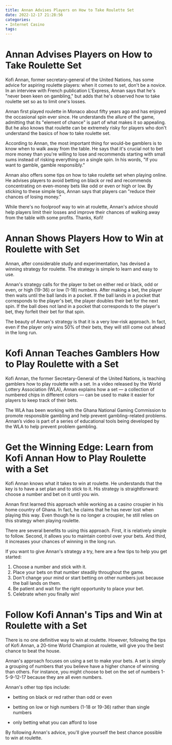 ```yaml
---
title: Annan Advises Players on How to Take Roulette Set 
date: 2022-12-17 21:28:56
categories:
- Internet Casino
tags:
---
```



#  Annan Advises Players on How to Take Roulette Set 

Kofi Annan, former secretary-general of the United Nations, has some advice for aspiring roulette players: when it comes to set, don't be a novice. In an interview with French publication L'Express, Annan says that he's "never been keen on gambling," but adds that he's observed how to take roulette set so as to limit one's losses.

Annan first played roulette in Monaco about fifty years ago and has enjoyed the occasional spin ever since. He understands the allure of the game, admitting that its "element of chance" is part of what makes it so appealing. But he also knows that roulette can be extremely risky for players who don't understand the basics of how to take roulette set.

According to Annan, the most important thing for would-be gamblers is to know when to walk away from the table. He says that it's crucial not to bet more money than you're willing to lose and recommends starting with small sums instead of risking everything on a single spin. In his words, "If you want to gamble, gamble responsibly."

Annan also offers some tips on how to take roulette set when playing online. He advises players to avoid betting on black or red and recommends concentrating on even-money bets like odd or even or high or low. By sticking to these simple tips, Annan says that players can "reduce their chances of losing money."

While there's no foolproof way to win at roulette, Annan's advice should help players limit their losses and improve their chances of walking away from the table with some profits. Thanks, Kofi!

#  Annan Shows Players How to Win at Roulette with Set 

Annan, after considerable study and experimentation, has devised a winning strategy for roulette. The strategy is simple to learn and easy to use.

Annan's strategy calls for the player to bet on either red or black, odd or even, or high (19-36) or low (1-18) numbers. After making a bet, the player then waits until the ball lands in a pocket. If the ball lands in a pocket that corresponds to the player's bet, the player doubles their bet for the next spin. If the ball does not land in a pocket that corresponds to the player's bet, they forfeit their bet for that spin.

The beauty of Annan's strategy is that it is a very low-risk approach. In fact, even if the player only wins 50% of their bets, they will still come out ahead in the long run.

#  Kofi Annan Teaches Gamblers How to Play Roulette with a Set 

Kofi Annan, the former Secretary-General of the United Nations, is 
teaching gamblers how to play roulette with a set. In a video released by 
the World Lottery Association (WLA), Annan explains how a set — a collection 
of numbered chips in different colors — can be used to make it easier for players 
to keep track of their bets.

The WLA has been working with the Ghana National Gaming Commission to 
promote responsible gambling and help prevent gambling-related problems. 
Annan’s video is part of a series of educational tools being developed by 
the WLA to help prevent problem gambling.

#  Get the Winning Edge: Learn from Kofi Annan How to Play Roulette with a Set 

Kofi Annan knows what it takes to win at roulette. He understands that the key is to have a set plan and to stick to it. His strategy is straightforward: choose a number and bet on it until you win.

Annan first learned this approach while working as a casino croupier in his home country of Ghana. In fact, he claims that he has never lost when playing this way. Even though he is no longer a croupier, he still relies on this strategy when playing roulette.

There are several benefits to using this approach. First, it is relatively simple to follow. Second, it allows you to maintain control over your bets. And third, it increases your chances of winning in the long run.

If you want to give Annan's strategy a try, here are a few tips to help you get started: 

1) Choose a number and stick with it. 
2) Place your bets on that number steadily throughout the game. 
3) Don't change your mind or start betting on other numbers just because the ball lands on them. 
4) Be patient and wait for the right opportunity to place your bet. 
5) Celebrate when you finally win!

#  Follow Kofi Annan's Tips and Win at Roulette with a Set

There is no one definitive way to win at roulette. However, following the tips of Kofi Annan, a 20-time World Champion at roulette, will give you the best chance to beat the house.

Annan's approach focuses on using a set to make your bets. A set is simply a grouping of numbers that you believe have a higher chance of winning than others. For instance, you might choose to bet on the set of numbers 1-5-9-12-17 because they are all even numbers.

Annan's other top tips include:

* betting on black or red rather than odd or even

* betting on low or high numbers (1-18 or 19-36) rather than single numbers

* only betting what you can afford to lose

By following Annan's advice, you'll give yourself the best chance possible to win at roulette.